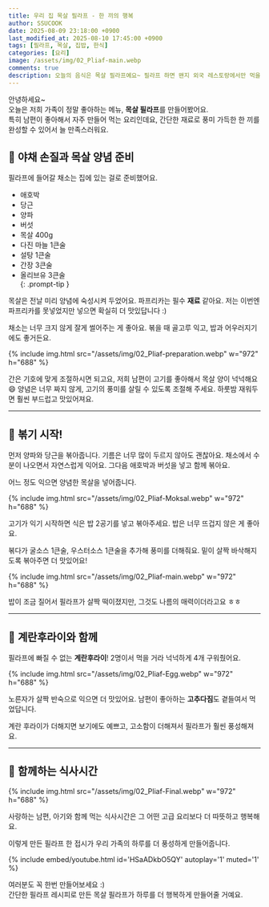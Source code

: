 ```yaml
---
title: 우리 집 목살 필라프 - 한 끼의 행복
author: SSUCOOK
date: 2025-08-09 23:18:00 +0900
last_modified_at: 2025-08-10 17:45:00 +0900  
tags: [필라프, 목살, 집밥, 한식]
categories: [요리]
image: /assets/img/02_Pliaf-main.webp
comments: true
description: 오늘의 음식은 목살 필라프예요~ 필라프 하면 왠지 외국 레스토랑에서만 먹을 수 있을 것 같지만, 요즘은 집에서도 간단히 즐길 수 있는 메뉴죠. 원래 필라프는 중동과 지중해 지역에서 향신료와 함께 쌀을 볶아 만든 요리로, 십자군 전쟁과 무역을 통해 유럽 전역에 퍼졌다고 해요. 여기에 돼지고기 목살을 듬뿍 넣고, 간장과 신선한 채소를 더하면 우리 입맛에 딱 맞는 ‘목살필라프’가 완성됩니다. 고소하고 짭짤한 목살 향에 채소의 달콤함이 더해져, 한 그릇이면 하루 피로가 싹 풀리는 맛이에요.
---
```


안녕하세요~  
오늘은 저희 가족이 정말 좋아하는 메뉴, **목살 필라프**를 만들어봤어요.  
특히 남편이 좋아해서 자주 만들어 먹는 요리인데요, 간단한 재료로 풍미 가득한 한 끼를 완성할 수 있어서 늘 만족스러워요.

## 🧅 야채 손질과 목살 양념 준비  
필라프에 들어갈 채소는 집에 있는 걸로 준비했어요.

>
- 애호박  
- 당근  
- 양파  
- 버섯  
- 목살 400g  
- 다진 마늘 1큰술  
- 설탕 1큰술  
- 간장 3큰술  
- 올리브유 3큰술  
{: .prompt-tip }

목살은 전날 미리 양념에 숙성시켜 두었어요. 파프리카는 필수 **재료** 같아요.
저는 이번엔 파프리카를 못넣었지만 넣으면 확실히 더 맛있답니다 :)

채소는 너무 크지 않게 잘게 썰어주는 게 좋아요.
볶을 때 골고루 익고, 밥과 어우러지기에도 좋거든요.

{% include img.html
  src="/assets/img/02_Pliaf-preparation.webp"
  w="972" h="688"
%}

간은 기호에 맞게 조절하시면 되고요,
저희 남편이 고기를 좋아해서 목살 양이 넉넉해요 😄
양념은 너무 짜지 않게, 고기의 풍미를 살릴 수 있도록 조절해 주세요.
하룻밤 재워두면 훨씬 부드럽고 맛있어져요.

---

## 🍳 볶기 시작!

먼저 양파와 당근을 볶아줍니다.
기름은 너무 많이 두르지 않아도 괜찮아요.
채소에서 수분이 나오면서 자연스럽게 익어요.
그다음 애호박과 버섯을 넣고 함께 볶아요.

어느 정도 익으면 양념한 목살을 넣어줍니다.

{% include img.html
  src="/assets/img/02_Pliaf-Moksal.webp"
  w="972" h="688"
%}

고기가 익기 시작하면 식은 밥 2공기를 넣고 볶아주세요.
밥은 너무 뜨겁지 않은 게 좋아요.

볶다가 굴소스 1큰술, 우스터소스 1큰술을 추가해 풍미를 더해줘요.
밑이 살짝 바삭해지도록 볶아주면 더 맛있어요!

{% include img.html
  src="/assets/img/02_Pliaf-main.webp"
  w="972" h="688"
%}

밥이 조금 질어서 필라프가 살짝 떡이졌지만,
그것도 나름의 매력이더라고요 ㅎㅎ

---

## 🍳 계란후라이와 함께

필라프에 빠질 수 없는 **계란후라이**!
2명이서 먹을 거라 넉넉하게 4개 구워줬어요.

{% include img.html
  src="/assets/img/02_Pliaf-Egg.webp"
  w="972" h="688"
%}

노른자가 살짝 반숙으로 익으면 더 맛있어요.
남편이 좋아하는 **고추다짐**도 곁들여서 먹었답니다.

계란 후라이가 더해지면 보기에도 예쁘고,
고소함이 더해져서 필라프가 훨씬 풍성해져요.

---

## 💛 함께하는 식사시간

{% include img.html
  src="/assets/img/02_Pliaf-Final.webp"
  w="972" h="688"
%}

사랑하는 남편, 아기와 함께 먹는 식사시간은
그 어떤 고급 요리보다 더 따뜻하고 행복해요.

이렇게 만든 필라프 한 접시가
우리 가족의 하루를 더 풍성하게 만들어줍니다.

{% include embed/youtube.html id='HSaADkbO5QY' autoplay='1' muted='1' %}

여러분도 꼭 한번 만들어보세요 :)  
간단한 필라프 레시피로 만든 목살 필라프가
하루를 더 행복하게 만들어줄 거예요.
